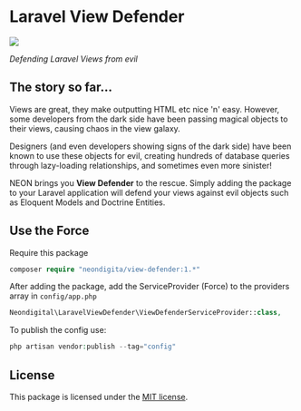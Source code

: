 # Laravel View Defender

<img src="https://cloud.githubusercontent.com/assets/647407/18585846/4e74f0a4-7c11-11e6-88fc-a5989e0f740b.jpg"/>

*Defending Laravel Views from evil*

## The story so far...

Views are great, they make outputting HTML etc nice 'n' easy. However, some developers from the dark side have been passing magical objects to their views, causing chaos in the view galaxy.

Designers (and even developers showing signs of the dark side) have been known to use these objects for evil, creating hundreds of database queries through lazy-loading relationships, and sometimes even more sinister!

NEON brings you **View Defender** to the rescue. Simply adding the package to your Laravel application will defend your views against evil objects such as Eloquent Models and Doctrine Entities.


## Use the Force

Require this package

```php
composer require "neondigita/view-defender:1.*"
```

After adding the package, add the ServiceProvider (Force) to the providers array in `config/app.php`

```php
Neondigital\LaravelViewDefender\ViewDefenderServiceProvider::class,
```

To publish the config use:

```php
php artisan vendor:publish --tag="config"
```

## License

This package is licensed under the [MIT license](https://github.com/neondigita/view-defender/blob/master/LICENSE).